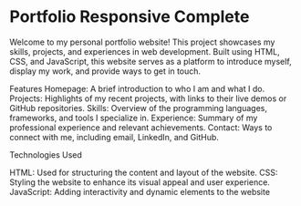 
# Portfolio Responsive Complete
Welcome to my personal portfolio website! This project showcases my skills, projects, and experiences in web development. Built using HTML, CSS, and JavaScript, this website serves as a platform to introduce myself, display my work, and provide ways to get in touch.

Features
Homepage: A brief introduction to who I am and what I do.
Projects: Highlights of my recent projects, with links to their live demos or GitHub repositories.
Skills: Overview of the programming languages, frameworks, and tools I specialize in.
Experience: Summary of my professional experience and relevant achievements.
Contact: Ways to connect with me, including email, LinkedIn, and GitHub.

Technologies Used

HTML: Used for structuring the content and layout of the website.
CSS: Styling the website to enhance its visual appeal and user experience.
JavaScript: Adding interactivity and dynamic elements to the website
